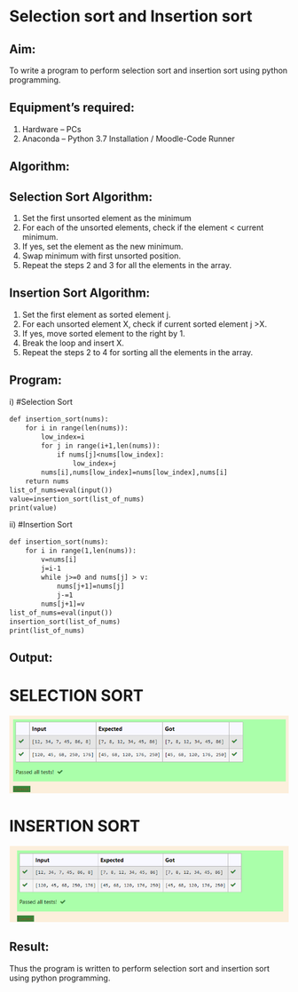 # Selection sort and Insertion sort
## Aim:
To write a program to perform selection sort and insertion sort using python programming.
## Equipment’s required:
1.	Hardware – PCs
2.	Anaconda – Python 3.7 Installation / Moodle-Code Runner
## Algorithm:
## Selection Sort Algorithm:
1.	Set the first unsorted element as the minimum
2.	For each of the unsorted elements, check if the element < current minimum.
3.	If yes, set the element as the new minimum.
4.	Swap minimum with first unsorted position.
5.	Repeat the steps 2 and 3 for all the elements in the array.
## Insertion Sort Algorithm:
1.	Set the first element as sorted element j.
2.	For each unsorted element X, check if current sorted element j >X.
3.	If yes, move sorted element to the right by 1.
4.	Break the loop and insert X.
5.	Repeat the steps 2 to 4 for sorting all the elements in the array.
## Program:
i)	#Selection Sort
~~~
def insertion_sort(nums):
    for i in range(len(nums)):
        low_index=i
        for j in range(i+1,len(nums)): 
            if nums[j]<nums[low_index]:
                low_index=j
        nums[i],nums[low_index]=nums[low_index],nums[i]
    return nums
list_of_nums=eval(input())
value=insertion_sort(list_of_nums)
print(value)
~~~
ii)	#Insertion Sort
~~~
def insertion_sort(nums):
    for i in range(1,len(nums)):
        v=nums[i]
        j=i-1
        while j>=0 and nums[j] > v:
            nums[j+1]=nums[j]
            j-=1
        nums[j+1]=v
list_of_nums=eval(input())
insertion_sort(list_of_nums)
print(list_of_nums)
~~~

## Output:
# SELECTION SORT
![GitHub Logo](SS.png)
# INSERTION SORT
![GitHubb Logo](IS.png)

## Result:
Thus the program is written to perform selection sort and insertion sort using python programming.
